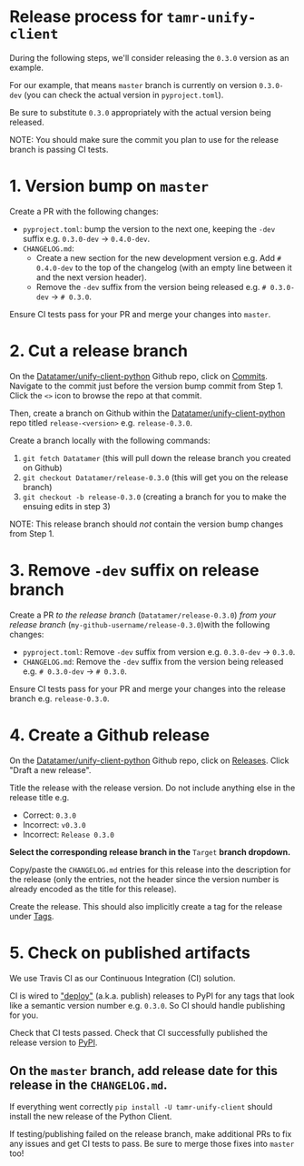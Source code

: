 # Release process for `tamr-unify-client`

During the following steps, we'll consider releasing the `0.3.0` version as an example.

For our example, that means `master` branch is currently on version `0.3.0-dev` (you can check the actual version in `pyproject.toml`).

Be sure to substitute `0.3.0` appropriately with the actual version being released.

NOTE: You should make sure the commit you plan to use for the release branch is passing CI tests.

# 1. Version bump on `master`

Create a PR with the following changes:
- `pyproject.toml`: bump the version to the next one, keeping the `-dev` suffix e.g. `0.3.0-dev` -> `0.4.0-dev`.
- `CHANGELOG.md`:
  - Create a new section for the new development version e.g. Add `# 0.4.0-dev` to the top of the changelog (with an empty line between it and the next version header).
  - Remove the `-dev` suffix from the version being released e.g. `# 0.3.0-dev` -> `# 0.3.0`.

Ensure CI tests pass for your PR and merge your changes into `master`.

# 2. Cut a release branch

On the [Datatamer/unify-client-python](https://github.com/Datatamer/unify-client-python) Github repo, click on [Commits](https://github.com/Datatamer/unify-client-python/commits/master). Navigate to the commit just before the version bump commit from Step 1. Click the `<>` icon to browse the repo at that commit.

Then, create a branch on Github within the [Datatamer/unify-client-python](https://github.com/Datatamer/unify-client-python) repo titled `release-<version>` e.g. `release-0.3.0`.

Create a branch locally with the following commands:
1. `git fetch Datatamer` (this will pull down the release branch you created on Github)
2. `git checkout Datatamer/release-0.3.0` (this will get you on the release branch)
3. `git checkout -b release-0.3.0` (creating a branch for you to make the ensuing edits in step 3)

NOTE: This release branch should *not* contain the version bump changes from Step 1.

# 3. Remove `-dev` suffix on release branch

Create a PR *to the release branch* (`Datatamer/release-0.3.0`) *from your release branch* (`my-github-username/release-0.3.0`)with the following changes:
- `pyproject.toml`: Remove `-dev` suffix from version e.g. `0.3.0-dev` -> `0.3.0`.
- `CHANGELOG.md`: Remove the `-dev` suffix from the version being released e.g. `# 0.3.0-dev` -> `# 0.3.0`.

Ensure CI tests pass for your PR and merge your changes into the release branch e.g. `release-0.3.0`.

# 4. Create a Github release

On the [Datatamer/unify-client-python](https://github.com/Datatamer/unify-client-python) Github repo, click on [Releases](https://github.com/Datatamer/unify-client-python/releases). Click "Draft a new release".

Title the release with the release version. Do not include anything else in the release title e.g.
- Correct: `0.3.0`
- Incorrect: `v0.3.0`
- Incorrect: `Release 0.3.0`

**Select the corresponding release branch in the** `Target` **branch dropdown.**

Copy/paste the `CHANGELOG.md` entries for this release into the description for the release (only the entries, not the header since the version number is already encoded as the title for this release).

Create the release. This should also implicitly create a tag for the release under [Tags](https://github.com/Datatamer/unify-client-python/tags).

# 5. Check on published artifacts

We use Travis CI as our Continuous Integration (CI) solution.

CI is wired to ["deploy"](https://github.com/Datatamer/unify-client-python/blob/master/.travis.yml#L14) (a.k.a. publish) releases to PyPI for any tags that look like a semantic version number e.g. `0.3.0`. So CI should handle publishing for you.

Check that CI tests passed.
Check that CI successfully published the release version to [PyPI](https://pypi.org/project/tamr-unify-client/#history).

On the `master` branch, add release date for this release in the `CHANGELOG.md`.
---

If everything went correctly `pip install -U tamr-unify-client` should install the new release of the Python Client.

If testing/publishing failed on the release branch, make additional PRs to fix any issues and get CI tests to pass. Be sure to merge those fixes into `master` too!
